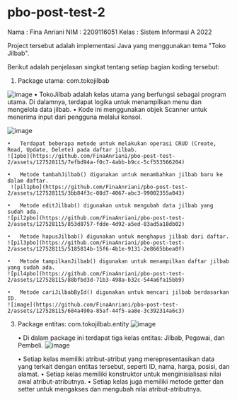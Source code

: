 # pbo-post-test-2
Nama  : Fina Anriani
NIM   : 2209116051
Kelas : Sistem Informasi A 2022

Project tersebut adalah implementasi Java yang menggunakan tema "Toko Jilbab". 

Berikut adalah penjelasan singkat tentang setiap bagian koding tersebut:

1.	Package utama: com.tokojilbab
   
![image](https://github.com/FinaAnriani/pbo-post-test-2/assets/127528115/a79d891a-ea1b-4034-9134-49ed75ff6d9c)
    •	TokoJilbab adalah kelas utama yang berfungsi sebagai program utama. Di dalamnya, terdapat logika untuk menampilkan menu dan mengelola data jilbab.
    •	Kode ini menggunakan objek Scanner untuk menerima input dari pengguna melalui konsol.
  	
   ![image](https://github.com/FinaAnriani/pbo-post-test-2/assets/127528115/e9d697d9-c927-4ba7-86ab-949dc44a4fca)

    •	Terdapat beberapa metode untuk melakukan operasi CRUD (Create, Read, Update, Delete) pada daftar jilbab.
  	![1pbo](https://github.com/FinaAnriani/pbo-post-test-2/assets/127528115/7efbd94a-f0c7-4abb-b9cc-5cf553566204)

    •	Metode tambahJilbab() digunakan untuk menambahkan jilbab baru ke dalam daftar.
  	 ![pil1pbo](https://github.com/FinaAnriani/pbo-post-test-2/assets/127528115/3bb84f3c-08d7-4067-abc3-99002355a043)

    •	Metode editJilbab() digunakan untuk mengubah data jilbab yang sudah ada.
  	![pil2pbo](https://github.com/FinaAnriani/pbo-post-test-2/assets/127528115/853d8757-fdde-4d92-a5ed-83ad5a18db02)

    •	Metode hapusJilbab() digunakan untuk menghapus jilbab dari daftar.
  	![pil3pbo](https://github.com/FinaAnriani/pbo-post-test-2/assets/127528115/5185814b-15f6-4b1e-9131-2e8665bbea0f)

    •	Metode tampilkanJilbab() digunakan untuk menampilkan daftar jilbab yang sudah ada.
  	![pil4pbo](https://github.com/FinaAnriani/pbo-post-test-2/assets/127528115/88bfbd3d-71b3-498a-b32c-544a6fa15bb9)

    •	Metode cariJilbabById() digunakan untuk mencari jilbab berdasarkan ID.
  	![image](https://github.com/FinaAnriani/pbo-post-test-2/assets/127528115/684a490a-85af-44f5-aa8e-3c392314a6c3)

  
3.	Package entitas: com.tokojilbab.entity
![image](https://github.com/FinaAnriani/pbo-post-test-2/assets/127528115/b49f7ead-d9f0-4815-a8cf-f76190874011)

    •	Di dalam package ini terdapat tiga kelas entitas: Jilbab, Pegawai, dan Pembeli.
  	![image](https://github.com/FinaAnriani/pbo-post-test-2/assets/127528115/f3d03c15-7604-49e2-bf88-5d4d2154e757)

    •	Setiap kelas memiliki atribut-atribut yang merepresentasikan data yang terkait dengan entitas tersebut, seperti ID, nama, harga, posisi, dan alamat.
    •	Setiap kelas memiliki konstruktor untuk menginisialisasi nilai awal atribut-atributnya.
    •	Setiap kelas juga memiliki metode getter dan setter untuk mengakses dan mengubah nilai atribut-atributnya.
